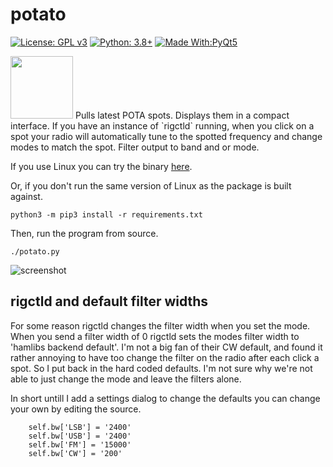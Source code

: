 # potato

[![License: GPL v3](https://img.shields.io/badge/License-GPLv3-blue.svg)](https://www.gnu.org/licenses/gpl-3.0)  [![Python: 3.8+](https://img.shields.io/badge/python-3.8+-blue.svg)](https://www.python.org/downloads/)  [![Made With:PyQt5](https://img.shields.io/badge/Made%20with-PyQt5-red)](https://pypi.org/project/PyQt5/)

<img src="https://github.com/mbridak/potato/raw/main/pic/potato.png" width="100">
Pulls latest POTA spots. Displays them in a compact interface. If you have an instance of `rigctld` running, when you click on a spot your radio will automatically tune to the spotted frequency and change modes to match the spot.   Filter output to band and or mode.
<br/>

If you use Linux you can try the binary [here](https://github.com/mbridak/potato/releases/download/21.9.14/potato).

Or, if you don't run the same version of Linux as the package is built against.

`python3 -m pip3 install -r requirements.txt`

Then, run the program from source.

`./potato.py`



![screenshot](https://github.com/mbridak/potato/raw/main/pic/screenshot.png)

## rigctld and default filter widths

For some reason rigctld changes the filter width when you set the mode. When you send a filter width of 0 rigctld sets the modes filter width to 'hamlibs backend default'. I'm not a big fan of their CW default, and found it rather annoying to have too change the filter on the radio after each click a spot. So I put back in the hard coded defaults. I'm not sure why we're not able to just change the mode and leave the filters alone.

In short untill I add a settings dialog to change the defaults you can change your own by editing the source.

        self.bw['LSB'] = '2400'
        self.bw['USB'] = '2400'
        self.bw['FM'] = '15000'
        self.bw['CW'] = '200'
        
